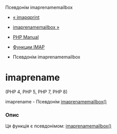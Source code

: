 Псевдонім imaprenamemailbox

-   [« imapqprint](function.imap-qprint.html)
    
-   [imaprenamemailbox »](function.imap-renamemailbox.html)
    
-   [PHP Manual](index.html)
    
-   [Функции IMAP](ref.imap.html)
    
-   Псевдонім imaprenamemailbox
    

# imaprename

(PHP 4, PHP 5, PHP 7, PHP 8)

imaprename - Псевдонім [imaprenamemailbox()](function.imap-renamemailbox.html)

### Опис

Ця функція є псевдонімом: [imaprenamemailbox()](function.imap-renamemailbox.html)